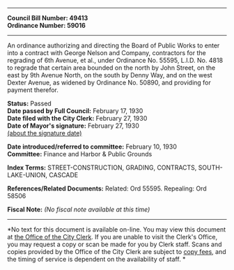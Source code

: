 * * * * *  
  
**Council Bill Number: [](#h0)[](#h2)49413**   
**Ordinance Number: 59016**  
  
* * * * *  
  
An ordinance authorizing and directing the Board of Public Works to enter into a contract with George Nelson and Company, contractors for the regrading of 6th Avenue, et al., under Ordinance No. 55595, L.I.D. No. 4818 to regrade that certain area bounded on the north by John Street, on the east by 9th Avenue North, on the south by Denny Way, and on the west Dexter Avenue, as widened by Ordinance No. 50890, and providing for payment therefor.  
  
**Status:** Passed   
**Date passed by Full Council:** February 17, 1930   
**Date filed with the City Clerk:** February 27, 1930   
**Date of Mayor's signature:** February 27, 1930   
[(about the signature date)](/~public/approvaldate.htm)   
  
  
**Date introduced/referred to committee:** February 10, 1930   
**Committee:** Finance and Harbor & Public Grounds   
  
**Index Terms:** STREET-CONSTRUCTION, GRADING, CONTRACTS, SOUTH-LAKE-UNION, CASCADE  
  
**References/Related Documents:** Related: Ord 55595. Repealing: Ord 58506  
  
**Fiscal Note:** *(No fiscal note available at this time)*  
  
* * * * *  
  
*No text for this document is available on-line. You may view this document at [the Office of the City Clerk](http://www.seattle.gov/leg/clerk/contactUs.htm). If you are unable to visit the Clerk's Office, you may request a copy or scan be made for you by Clerk staff. Scans and copies provided by the Office of the City Clerk are subject to [copy fees](http://clerk.seattle.gov/~public/clerkfees.htm), and the timing of service is dependent on the availability of staff. *  
  
  
